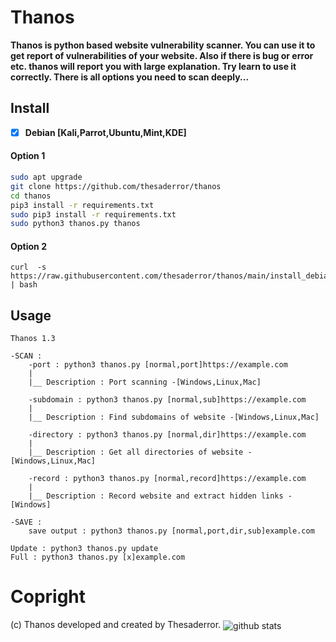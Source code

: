 # Thanos

**Thanos is python based website vulnerability scanner. You can use it to get report of vulnerabilities of your website.
Also if there is bug or error etc. thanos will report you with large explanation. Try learn to use it correctly. 
There is all options you need to scan deeply...**

## Install

- [x] **Debian [Kali,Parrot,Ubuntu,Mint,KDE]**

#### Option 1
```bash
sudo apt upgrade
git clone https://github.com/thesaderror/thanos
cd thanos
pip3 install -r requirements.txt
sudo pip3 install -r requirements.txt
sudo python3 thanos.py thanos
```
#### Option 2
```
curl  -s https://raw.githubusercontent.com/thesaderror/thanos/main/install_debian.sh | bash
```

## Usage
```
Thanos 1.3

-SCAN :
    -port : python3 thanos.py [normal,port]https://example.com
    |
    |__ Description : Port scanning -[Windows,Linux,Mac]
    
    -subdomain : python3 thanos.py [normal,sub]https://example.com
    |
    |__ Description : Find subdomains of website -[Windows,Linux,Mac]
    
    -directory : python3 thanos.py [normal,dir]https://example.com
    |
    |__ Description : Get all directories of website -[Windows,Linux,Mac]
    
    -record : python3 thanos.py [normal,record]https://example.com
    |
    |__ Description : Record website and extract hidden links -[Windows]

-SAVE :
    save output : python3 thanos.py [normal,port,dir,sub]example.com

Update : python3 thanos.py update
Full : python3 thanos.py [x]example.com
```


# Copright
(c) Thanos developed and created by Thesaderror. 
<img align="center" src="https://github-readme-stats.vercel.app/api?username=thesaderror&show_icons=true&include_all_commits=true&theme=black-white&count_private=true" alt="github stats">
